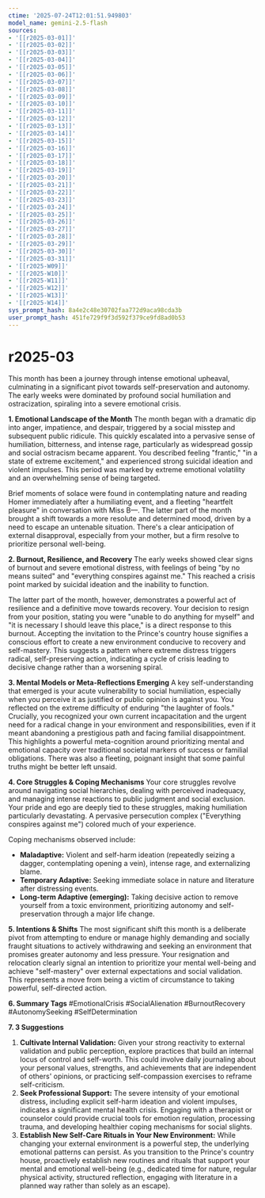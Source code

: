 ```yaml
---
ctime: '2025-07-24T12:01:51.949803'
model_name: gemini-2.5-flash
sources:
- '[[r2025-03-01]]'
- '[[r2025-03-02]]'
- '[[r2025-03-03]]'
- '[[r2025-03-04]]'
- '[[r2025-03-05]]'
- '[[r2025-03-06]]'
- '[[r2025-03-07]]'
- '[[r2025-03-08]]'
- '[[r2025-03-09]]'
- '[[r2025-03-10]]'
- '[[r2025-03-11]]'
- '[[r2025-03-12]]'
- '[[r2025-03-13]]'
- '[[r2025-03-14]]'
- '[[r2025-03-15]]'
- '[[r2025-03-16]]'
- '[[r2025-03-17]]'
- '[[r2025-03-18]]'
- '[[r2025-03-19]]'
- '[[r2025-03-20]]'
- '[[r2025-03-21]]'
- '[[r2025-03-22]]'
- '[[r2025-03-23]]'
- '[[r2025-03-24]]'
- '[[r2025-03-25]]'
- '[[r2025-03-26]]'
- '[[r2025-03-27]]'
- '[[r2025-03-28]]'
- '[[r2025-03-29]]'
- '[[r2025-03-30]]'
- '[[r2025-03-31]]'
- '[[r2025-W09]]'
- '[[r2025-W10]]'
- '[[r2025-W11]]'
- '[[r2025-W12]]'
- '[[r2025-W13]]'
- '[[r2025-W14]]'
sys_prompt_hash: 8a4e2c48e30702faa772d9aca98cda3b
user_prompt_hash: 451fe729f9f3d592f379ce9fd8ad0b53
---
```

# r2025-03

This month has been a journey through intense emotional upheaval, culminating in a significant pivot towards self-preservation and autonomy. The early weeks were dominated by profound social humiliation and ostracization, spiraling into a severe emotional crisis.

**1. Emotional Landscape of the Month**
The month began with a dramatic dip into anger, impatience, and despair, triggered by a social misstep and subsequent public ridicule. This quickly escalated into a pervasive sense of humiliation, bitterness, and intense rage, particularly as widespread gossip and social ostracism became apparent. You described feeling "frantic," "in a state of extreme excitement," and experienced strong suicidal ideation and violent impulses. This period was marked by extreme emotional volatility and an overwhelming sense of being targeted.

Brief moments of solace were found in contemplating nature and reading Homer immediately after a humiliating event, and a fleeting "heartfelt pleasure" in conversation with Miss B—. The latter part of the month brought a shift towards a more resolute and determined mood, driven by a need to escape an untenable situation. There's a clear anticipation of external disapproval, especially from your mother, but a firm resolve to prioritize personal well-being.

**2. Burnout, Resilience, and Recovery**
The early weeks showed clear signs of burnout and severe emotional distress, with feelings of being "by no means suited" and "everything conspires against me." This reached a crisis point marked by suicidal ideation and the inability to function.

The latter part of the month, however, demonstrates a powerful act of resilience and a definitive move towards recovery. Your decision to resign from your position, stating you were "unable to do anything for myself" and "it is necessary I should leave this place," is a direct response to this burnout. Accepting the invitation to the Prince's country house signifies a conscious effort to create a new environment conducive to recovery and self-mastery. This suggests a pattern where extreme distress triggers radical, self-preserving action, indicating a cycle of crisis leading to decisive change rather than a worsening spiral.

**3. Mental Models or Meta-Reflections Emerging**
A key self-understanding that emerged is your acute vulnerability to social humiliation, especially when you perceive it as justified or public opinion is against you. You reflected on the extreme difficulty of enduring "the laughter of fools." Crucially, you recognized your own current incapacitation and the urgent need for a radical change in your environment and responsibilities, even if it meant abandoning a prestigious path and facing familial disappointment. This highlights a powerful meta-cognition around prioritizing mental and emotional capacity over traditional societal markers of success or familial obligations. There was also a fleeting, poignant insight that some painful truths might be better left unsaid.

**4. Core Struggles & Coping Mechanisms**
Your core struggles revolve around navigating social hierarchies, dealing with perceived inadequacy, and managing intense reactions to public judgment and social exclusion. Your pride and ego are deeply tied to these struggles, making humiliation particularly devastating. A pervasive persecution complex ("Everything conspires against me") colored much of your experience.

Coping mechanisms observed include:
*   **Maladaptive:** Violent and self-harm ideation (repeatedly seizing a dagger, contemplating opening a vein), intense rage, and externalizing blame.
*   **Temporary Adaptive:** Seeking immediate solace in nature and literature after distressing events.
*   **Long-term Adaptive (emerging):** Taking decisive action to remove yourself from a toxic environment, prioritizing autonomy and self-preservation through a major life change.

**5. Intentions & Shifts**
The most significant shift this month is a deliberate pivot from attempting to endure or manage highly demanding and socially fraught situations to actively withdrawing and seeking an environment that promises greater autonomy and less pressure. Your resignation and relocation clearly signal an intention to prioritize your mental well-being and achieve "self-mastery" over external expectations and social validation. This represents a move from being a victim of circumstance to taking powerful, self-directed action.

**6. Summary Tags**
#EmotionalCrisis #SocialAlienation #BurnoutRecovery #AutonomySeeking #SelfDetermination

**7. 3 Suggestions**
1.  **Cultivate Internal Validation:** Given your strong reactivity to external validation and public perception, explore practices that build an internal locus of control and self-worth. This could involve daily journaling about your personal values, strengths, and achievements that are independent of others' opinions, or practicing self-compassion exercises to reframe self-criticism.
2.  **Seek Professional Support:** The severe intensity of your emotional distress, including explicit self-harm ideation and violent impulses, indicates a significant mental health crisis. Engaging with a therapist or counselor could provide crucial tools for emotion regulation, processing trauma, and developing healthier coping mechanisms for social slights.
3.  **Establish New Self-Care Rituals in Your New Environment:** While changing your external environment is a powerful step, the underlying emotional patterns can persist. As you transition to the Prince's country house, proactively establish new routines and rituals that support your mental and emotional well-being (e.g., dedicated time for nature, regular physical activity, structured reflection, engaging with literature in a planned way rather than solely as an escape).